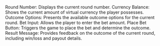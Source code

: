 Round Number: Displays the current round number.
Currency Balance: Shows the current amount of virtual currency the player possesses.
Outcome Options: Presents the available outcome options for the current round.
Bet Input: Allows the player to enter the bet amount.
Place Bet Button: Triggers the game to place the bet and determine the outcome.
Result Message: Provides feedback on the outcome of the current round, including win/loss and payout details.
